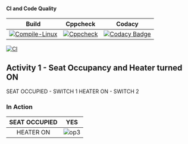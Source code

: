#### CI and Code Quality

|Build|Cppcheck|Codacy|
|:--:|:--:|:--:|
|[![Compile-Linux](https://github.com/sruthissree/embedded_Activity/actions/workflows/Compile.yml/badge.svg)](https://github.com/sruthissree/embedded_Activity/actions/workflows/Compile.yml)|[![Cppcheck](https://github.com/sruthissree/embedded_Activity/actions/workflows/CodeQulaity.yml/badge.svg)](https://github.com/sruthissree/embedded_Activity/actions/workflows/CodeQulaity.yml)|[![Codacy Badge](https://app.codacy.com/project/badge/Grade/301e726f3a8d4bbc8a06a8fb6df16863)](https://www.codacy.com/gh/sruthissree/embedded_Activity/dashboard?utm_source=github.com&amp;utm_medium=referral&amp;utm_content=sruthissree/embedded_Activity&amp;utm_campaign=Badge_Grade)|

[![CI](https://github.com/sruthissree/embedded_Activity/actions/workflows/main.yml/badge.svg)](https://github.com/sruthissree/embedded_Activity/actions/workflows/main.yml)

## Activity 1 - Seat Occupancy and Heater turned ON
SEAT OCCUPIED - SWITCH 1
HEATER ON - SWITCH 2

### In Action

|SEAT OCCUPIED|YES|
|:--:|:--:|
|HEATER ON|![op3](https://user-images.githubusercontent.com/80670539/115951982-4f5d5880-a501-11eb-9ccd-ebbf7f8019a9.jpg)|

